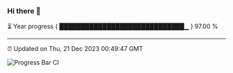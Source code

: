 ### Hi there 👋

⏳ Year progress { █████████████████████████████▁ } 97.00 %

---

⏰ Updated on Thu, 21 Dec 2023 00:49:47 GMT

![Progress Bar CI](https://github.com/liununu/liununu/workflows/Progress%20Bar%20CI/badge.svg)
